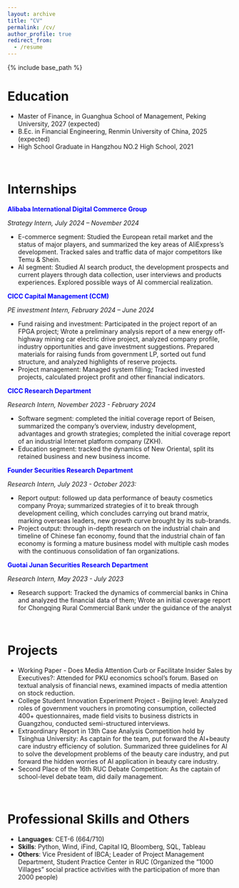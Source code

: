 ```yaml
---
layout: archive
title: "CV"
permalink: /cv/
author_profile: true
redirect_from:
  - /resume
---
```


{% include base_path %}

Education
======
* Master of Finance, in Guanghua School of Management, Peking University, 2027 (expected)
* B.Ec. in Financial Engineering, Renmin University of China, 2025 (expected)
* High School Graduate in Hangzhou NO.2 High School, 2021

<br>

Internships
======
**<span style="color:blue">Alibaba International Digital Commerce Group</span>**

_Strategy Intern, July 2024 – November 2024_
* E-commerce segment: Studied the European retail market and the status of major players, and summarized the key areas of AliExpress’s development. Tracked sales and traffic data of major competitors like Temu & Shein.
* AI segment: Studied AI search product, the development prospects and current players through data collection, user
interviews and products experiences. Explored possible ways of AI commercial realization.


**<span style="color:blue">CICC Capital Management (CCM)</span>**

_PE investment Intern, February 2024 – June 2024_
* Fund raising and investment: Participated in the project report of an FPGA project; Wrote a preliminary analysis report
of a new energy off-highway mining car electric drive project, analyzed company profile, industry opportunities and gave
investment suggestions. Prepared materials for raising funds from government LP, sorted out fund structure, and analyzed
highlights of reserve projects.
* Project management: Managed system filling; Tracked invested projects, calculated project profit and other financial
indicators.

**<span style="color:blue">CICC Research Department</span>**

_Research Intern, November 2023 - February 2024_
* Software segment: completed the initial coverage report of Beisen, summarized the company’s overview, industry
development, advantages and growth strategies; completed the initial coverage report of an industrial Internet platform
company (ZKH).
* Education segment: tracked the dynamics of New Oriental, split its retained business and new business income.


**<span style="color:blue">Founder Securities Research Department</span>**

_Research Intern, July 2023 - October 2023:_
* Report output: followed up data performance of beauty cosmetics company Proya; summarized strategies of it to break
through development ceiling, which concludes carrying out brand matrix, marking overseas leaders, new growth curve brought
by its sub-brands.
* Project output: through in-depth research on the industrial chain and timeline of Chinese fan economy, found that the
industrial chain of fan economy is forming a mature business model with multiple cash modes with the continuous
consolidation of fan organizations.

**<span style="color:blue">Guotai Junan Securities Research Department</span>**

_Research Intern, May 2023 - July 2023_ 
* Research support: Tracked the dynamics of commercial banks in China and analyzed the financial data of them; Wrote an
initial coverage report for Chongqing Rural Commercial Bank under the guidance of the analyst

<br>

Projects
=======
* Working Paper - Does Media Attention Curb or Facilitate Insider Sales by Executives?: Attended for PKU economics
school’s forum. Based on textual analysis of financial news, examined impacts of media attention on stock reduction.
* College Student Innovation Experiment Project - Beijing level: Analyzed roles of government vouchers in promoting
consumption, collected 400+ questionnaires, made field visits to business districts in Guangzhou, conducted semi-structured
interviews.
* Extraordinary Report in 13th Case Analysis Competition hold by Tsinghua University: As captain for the team, put
forward the AI+beauty care industry efficiency of solution. Summarized three guidelines for AI to solve the development problems
of the beauty care industry, and put forward the hidden worries of AI application in beauty care industry.
* Second Place of the 16th RUC Debate Competition: As the captain of school-level debate team, did daily management.

<br>

Professional Skills and Others
======
* **Languages**: CET-6 (664/710)
* **Skills**: Python, Wind, iFind, Capital IQ, Bloomberg, SQL, Tableau
* **Others**: Vice President of IBCA; Leader of Project Management Department, Student Practice Center in RUC (Organized the
”1000 Villages” social practice activities with the participation of more than 2000 people)

